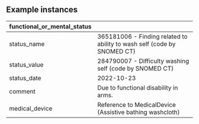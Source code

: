 ## Example instances

| functional_or_mental_status   |                   |
|-------------------------------|-------------------|
| status_name                   | 365181006 - Finding related to ability to wash self (code by SNOMED CT) |
| status_value                  | 284790007 - Difficulty washing self (code by SNOMED CT) |
| status_date                   | 2022-10-23 |
| comment                       | Due to functional disability in arms. |
| medical_device                | Reference to MedicalDevice (Assistive bathing washcloth) |